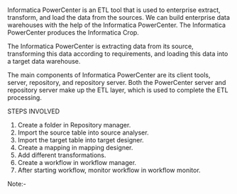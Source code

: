 # 
Informatica PowerCenter is an ETL tool that is used to enterprise extract, transform, and load the data from the sources. We can build enterprise data warehouses with the help of the Informatica PowerCenter. The Informatica PowerCenter produces the Informatica Crop.

The Informatica PowerCenter is extracting data from its source, transforming this data according to requirements, and loading this data into a target data warehouse.

The main components of Informatica PowerCenter are its client tools, server, repository, and repository server. Both the PowerCenter server and repository server make up the ETL layer, which is used to complete the ETL processing.


STEPS INVOLVED

1. Create a folder in Repository manager.
2. Import the source table into source analyser.
3. Import the target table into target designer.
4. Create a mapping in mapping designer.
5. Add different transformations. 
6. Create a workflow in workflow manager.
7. After starting workflow, monitor workflow in workflow monitor.

Note:- 


